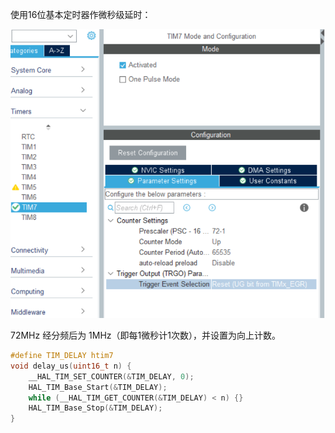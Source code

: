 使用16位基本定时器作微秒级延时：

![1](README.assets/1.png)

72MHz 经分频后为 1MHz（即每1微秒计1次数），并设置为向上计数。

```c
#define TIM_DELAY htim7
void delay_us(uint16_t n) {
    __HAL_TIM_SET_COUNTER(&TIM_DELAY, 0);
    HAL_TIM_Base_Start(&TIM_DELAY);
    while (__HAL_TIM_GET_COUNTER(&TIM_DELAY) < n) {}
    HAL_TIM_Base_Stop(&TIM_DELAY);
}
```

